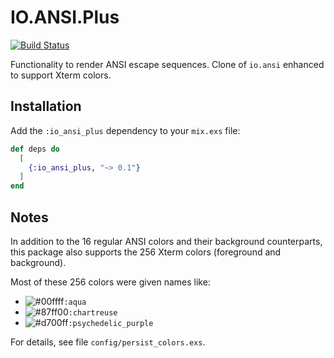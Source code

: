 # IO.ANSI.Plus

[![Build Status](https://travis-ci.org/RaymondLoranger/io_ansi_plus.svg?branch=master)](https://travis-ci.org/RaymondLoranger/io_ansi_plus)

Functionality to render ANSI escape sequences.
Clone of `io.ansi` enhanced to support Xterm colors.

## Installation

Add the `:io_ansi_plus` dependency to your `mix.exs` file:

```elixir
def deps do
  [
    {:io_ansi_plus, "~> 0.1"}
  ]
end
```

## Notes

In addition to the 16 regular ANSI colors and their background counterparts,
this package also supports the 256 Xterm colors (foreground and background).

Most of these 256 colors were given names like:
- ![#00ffff](https://placehold.it/15/00ffff/000000?text=+)`:aqua`
- ![#87ff00](https://placehold.it/15/87ff00/000000?text=+)`:chartreuse`
- ![#d700ff](https://placehold.it/15/d700ff/000000?text=+)`:psychedelic_purple`

For details, see file `config/persist_colors.exs`.
